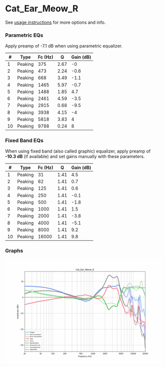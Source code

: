 # Cat_Ear_Meow_R
See [usage instructions](https://github.com/jaakkopasanen/AutoEq#usage) for more options and info.

### Parametric EQs
Apply preamp of -7.1 dB when using parametric equalizer.

|   # | Type    |   Fc (Hz) |    Q |   Gain (dB) |
|-----|---------|-----------|------|-------------|
|   1 | Peaking |       375 | 2.67 |        -0   |
|   2 | Peaking |       473 | 2.24 |        -0.6 |
|   3 | Peaking |       668 | 3.49 |        -1.1 |
|   4 | Peaking |      1465 | 5.97 |        -0.7 |
|   5 | Peaking |      1488 | 1.85 |         4.7 |
|   6 | Peaking |      2461 | 4.59 |        -3.5 |
|   7 | Peaking |      2915 | 0.68 |        -9.5 |
|   8 | Peaking |      3938 | 4.15 |        -4   |
|   9 | Peaking |      5818 | 3.83 |         4   |
|  10 | Peaking |      9788 | 0.24 |         8   |

### Fixed Band EQs
When using fixed band (also called graphic) equalizer, apply preamp of **-10.3 dB** (if available) and set gains manually with these parameters.

|   # | Type    |   Fc (Hz) |    Q |   Gain (dB) |
|-----|---------|-----------|------|-------------|
|   1 | Peaking |        31 | 1.41 |         4.5 |
|   2 | Peaking |        62 | 1.41 |         0.7 |
|   3 | Peaking |       125 | 1.41 |         0.6 |
|   4 | Peaking |       250 | 1.41 |        -0.1 |
|   5 | Peaking |       500 | 1.41 |        -1.8 |
|   6 | Peaking |      1000 | 1.41 |         1.5 |
|   7 | Peaking |      2000 | 1.41 |        -3.8 |
|   8 | Peaking |      4000 | 1.41 |        -5.1 |
|   9 | Peaking |      8000 | 1.41 |         9.2 |
|  10 | Peaking |     16000 | 1.41 |         9.8 |

### Graphs
![](./Cat_Ear_Meow_R.png)
